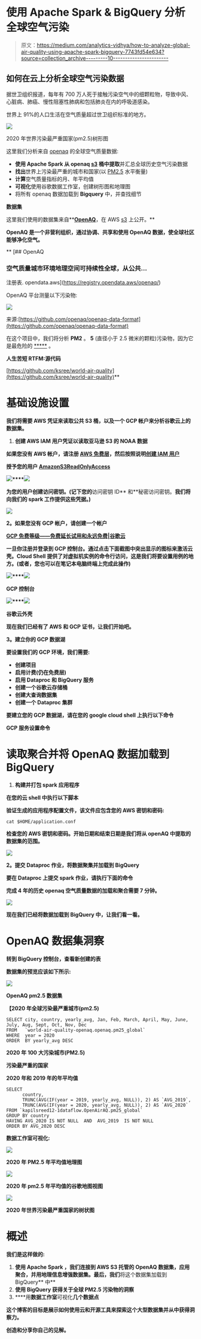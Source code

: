 # 使用 Apache Spark & BigQuery 分析全球空气污染

> 原文：<https://medium.com/analytics-vidhya/how-to-analyze-global-air-quality-using-apache-spark-bigquery-7743fd54e634?source=collection_archive---------10----------------------->

## 如何在云上分析全球空气污染数据

据世卫组织报道，每年有 700 万人死于接触污染空气中的细颗粒物，导致中风、心脏病、肺癌、慢性阻塞性肺病和包括肺炎在内的呼吸道感染。

世界上 91%的人口生活在空气质量超过世卫组织标准的地方。

![](img/a4a7466d344cb97186981177214b1410.png)

2020 年世界污染最严重国家(pm2.5)树形图

这里我们分析来自 [openaq](https://openaq.org/#/) 的全球空气质量数据:

*   **使用 **Apache Spark** 从 openaq [s3](https://openaq-fetches.s3.amazonaws.com/index.html) 桶中提取**并汇总全球历史空气污染数据
*   **找出**世界上污染最严重的城市和国家(以 [PM2.5](https://www.epa.gov/pm-pollution/particulate-matter-pm-basics) 水平衡量)
*   **计算**空气质量指标的月、年平均值
*   **可视化**使用谷歌数据工作室，创建树形图和地理图
*   将所有 openaq 数据加载到 **Bigquery** 中，并查找细节

**数据集**

这里我们使用的数据集来自**[**OpenAQ**](https://openaq.org/#/about)，在 AWS [s3](https://openaq-fetches.s3.amazonaws.com/index.html) 上公开。**

**OpenAQ 是一个非营利组织，通过协调、共享和使用 OpenAQ 数据，使全球社区能够净化空气。**

**[](https://registry.opendata.aws/openaq/) [## OpenAQ

### 空气质量城市环境地理空间可持续性全球，从公共…

注册表. opendata.aws](https://registry.opendata.aws/openaq/) 

OpenAQ 平台测量以下污染物:

![](img/1e207f6c1e621ceb5698e2a6767565a8.png)

来源:[https://github.com/openaq/openaq-data-format](https://github.com/openaq/openaq-data-format)

在这个项目中，我们将分析 **PM2** 。 **5** (直径小于 2.5 微米的颗粒)污染物，因为它是最危险的 [*****](https://www.ncbi.nlm.nih.gov/pmc/articles/PMC4740125/#:~:text=raising%20worldwide%20concerns.-,PM2.,investigate%20the%20impact%20of%20PM2.) 。

**人生苦短 RTFM:源代码**

[https://github.com/ksree/world-air-quality](https://github.com/ksree/world-air-quality)** 

# ****基础设施设置****

**我们将需要 AWS 凭证来读取公共 S3 桶，以及一个 GCP 帐户来分析谷歌云上的数据集。**

1.  ****创建 AWS IAM 用户凭证以读取亚马逊 S3 的 NOAA 数据****

**如果您没有 AWS 帐户，请注册 [AWS 免费层](https://aws.amazon.com/free/)，然后按照说明[创建 IAM 用户](https://docs.aws.amazon.com/IAM/latest/UserGuide/id_users_create.html)**

**授予您的用户 [AmazonS3ReadOnlyAccess](https://console.aws.amazon.com/iam/home?region=us-east-2#/policies/arn%3Aaws%3Aiam%3A%3Aaws%3Apolicy%2FAmazonS3ReadOnlyAccess)**

**![](img/d15f6d079580de0bf562a366cdf726b2.png)****![](img/86c0375ea66e6106408aa2cacb6d4e55.png)**

**为您的用户创建访问密钥。(记下您的**访问密钥 ID** 和**秘密访问密钥。**我们将向我们的 spark 工作提供这些凭据。)**

**![](img/404dc064d932f406bf28458ddea634b6.png)**

****2。如果您没有 GCP 帐户，请创建一个帐户****

**[GCP 免费等级——免费延长试用和永远免费|谷歌云](https://cloud.google.com/free)**

**一旦你注册并登录到 GCP 控制台。通过点击下面截图中突出显示的图标来激活云壳。Cloud Shell 提供了对虚拟机实例的命令行访问，这是我们将要设置用例的地方。(或者，您也可以在笔记本电脑终端上完成此操作)**

**![](img/05054fb293ca4fa1e96d1c8c174951b0.png)****![](img/f5136a656539d34048d8317c7af0e42e.png)**

**GCP 控制台**

**![](img/ecf844aef3bb91f7b0adbe181389bf50.png)****![](img/ca796dc49bd3ed65a06b4bf4e6fca81c.png)**

**谷歌云外壳**

**现在我们已经有了 AWS 和 GCP 证书，让我们开始吧。**

****3。建立你的 GCP 数据湖****

**要设置我们的 GCP 环境，我们需要:**

*   **创建项目**
*   **启用计费(仍在免费层)**
*   **启用 Dataproc 和 BigQuery 服务**
*   **创建一个谷歌云存储桶**
*   **创建大查询数据集**
*   **创建一个 Dataproc 集群**

**要建立您的 GCP 数据湖，请在您的 google cloud shell 上执行以下命令**

**GCP 服务设置命令**

# ****读取聚合并将 OpenAQ 数据加载到 BigQuery****

1.  ****构建并打包 spark 应用程序****

**在您的云 shell 中执行以下脚本**

**验证生成的应用程序配置文件，该文件应包含您的 AWS 密钥和密码:**

```
cat $HOME/application.conf
```

**检查您的 AWS 密钥和密码。开始日期和结束日期是我们将从 openAQ 中提取的数据集的范围。**

**![](img/0f40fa24175be93d192b423a004585a4.png)**

****2。提交 Dataproc 作业，将数据聚集并加载到 BigQuery****

**要在 Dataproc 上提交 spark 作业，请执行下面的命令**

**完成 4 年的历史 openaq 空气质量数据的加载和聚合需要 7 分钟。**

**![](img/fe3e142e271ff5edff19bb0102e2689c.png)**

**现在我们已经将数据加载到 BigQuery 中，让我们看一看。**

# ****OpenAQ** **数据集洞察****

**转到 BigQuery 控制台，查看新创建的表**

**数据集的预览应该如下所示:**

**![](img/88065df66a7fcb10e32bd8b89a88a474.png)**

**OpenAQ pm2.5 数据集**

**【2020 年全球污染最严重城市(pm2.5)**

```
SELECT city, country, yearly_avg, Jan, Feb, March, April, May, June, July, Aug, Sept, Oct, Nov, Dec
FROM   `world-air-quality-openaq.openaq.pm25_global`
WHERE  year = 2020
ORDER  BY yearly_avg DESC
```

**2020 年 100 大污染城市(PM2.5)**

****污染最严重的国家****

**2020 年和 2019 年的年平均值**

```
SELECT 
      country,
      TRUNC(AVG(IF(year = 2019, yearly_avg, NULL)), 2) AS `AVG_2019`,
      TRUNC(AVG(IF(year = 2020, yearly_avg, NULL)), 2) AS `AVG_2020`
FROM `kapilsreed12-1dataflow.OpenAirAQ.pm25_global`
GROUP BY country
HAVING AVG_2020 IS NOT NULL  AND  AVG_2019  IS NOT NULL  
ORDER BY AVG_2020 DESC
```

****数据工作室可视化:****

**![](img/5665769df155773532d370bef53faf2c.png)**

**2020 年 PM2.5 年平均值地理图**

**![](img/d27e369c1a52ffb82d40762bbf25f473.png)**

**2020 年 pm2.5 年平均值的谷歌地图视图**

**![](img/a4a7466d344cb97186981177214b1410.png)**

**2020 年世界污染最严重国家的树状图**

# **概述**

**我们是这样做的:**

1.  **使用 **Apache Spark** ，我们连接到 AWS S3 托管的 OpenAQ 数据集，应用聚合，并用地理信息增强数据集。最后，我们**将这个数据集加载到 BigQuery** 中**
2.  ****使用 **BigQuery** 获得关于全球 PM2.5 污染物的洞察****
3.  ****用**数据工作室**可视化**几个数据点**

**这个博客的目标是展示如何使用云和开源工具来探索这个大型数据集并从中获得洞察力。**

**创造和分享你自己的见解。**